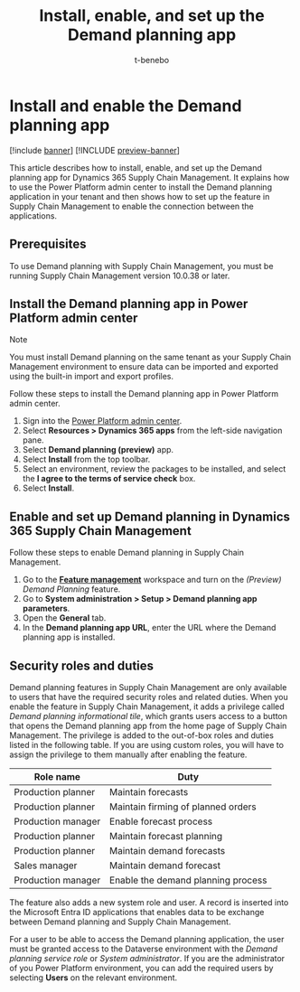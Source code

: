﻿---
title: Install, enable, and set up the Demand planning app
description: This article describes how to install, enable, and set up the Demand planning app for Dynamics 365 Supply Chain Management.
author: t-benebo
ms.author: benebotg
ms.reviewer: kamaybac
ms.search.form:
ms.topic: how-to
ms.date: 10/19/2023
audience: Application User
ms.search.region: Global
ms.custom: bap-template
---

# Install and enable the Demand planning app

[!include [banner](../includes/banner.md)]
[!INCLUDE [preview-banner](../includes/preview-banner.md)]

This article describes how to install, enable, and set up the Demand planning app for Dynamics 365 Supply Chain Management. It explains how to use the Power Platform admin center to install the Demand planning application in your tenant and then shows how to set up the feature in Supply Chain Management to enable the connection between the applications.

## Prerequisites

To use Demand planning with Supply Chain Management, you must be running Supply Chain Management version 10.0.38 or later.

## Install the Demand planning app in Power Platform admin center

> [!NOTE]
>
> You must install Demand planning on the same tenant as your Supply Chain Management environment to ensure data can be imported and exported using the built-in import and export profiles.

Follow these steps to install the Demand planning app in Power Platform admin center.

1. Sign into the [Power Platform admin center](https://admin.powerplatform.microsoft.com).
1. Select **Resources > Dynamics 365 apps** from the left-side navigation pane.
1. Select **Demand planning (preview)** app.
1. Select **Install** from the top toolbar.
1. Select an environment, review the packages to be installed, and select the **I agree to the terms of service check** box.
1. Select **Install**.

## Enable and set up Demand planning in Dynamics 365 Supply Chain Management

Follow these steps to enable Demand planning in Supply Chain Management.

1. Go to the [**Feature management**](../../fin-ops-core/fin-ops/get-started/feature-management/feature-management-overview.md) workspace and turn on the *(Preview) Demand Planning* feature.
1. Go to **System administration \> Setup \> Demand planning app parameters**.
1. Open the **General** tab.
1. In the **Demand planning app URL**, enter the URL where the Demand planning app is installed.

## Security roles and duties

Demand planning features in Supply Chain Management are only available to users that have the required security roles and related duties. When you enable the feature in Supply Chain Management, it adds a privilege called *Demand planning informational tile*, which grants users access to a button that opens the Demand planning app from the home page of Supply Chain Management. The privilege is added to the out-of-box roles and duties listed in the following table. If you are using custom roles, you will have to assign the privilege to them manually after enabling the feature.

| Role name | Duty |
|--|--|
| Production planner | Maintain forecasts |
| Production planner | Maintain firming of planned orders |
| Production manager | Enable forecast process |
| Production planner | Maintain forecast planning |
| Production planner | Maintain demand forecasts |
| Sales manager | Maintain demand forecast |
| Production manager | Enable the demand planning process |

The feature also adds a new system role and user. A record is inserted into the Microsoft Entra ID applications that enables data to be exchange between Demand planning and Supply Chain Management.

For a user to be able to access the Demand planning application, the user must be granted access to the Dataverse environment with the *Demand planning service role* or *System administrator*. If you are the administrator of you Power Platform environment, you can add the required users by selecting **Users** on the relevant environment.
